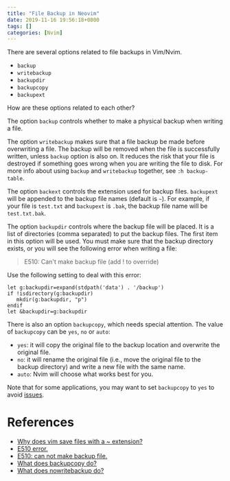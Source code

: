 ```yaml
---
title: "File Backup in Neovim"
date: 2019-11-16 19:56:18+0800
tags: []
categories: [Nvim]
---
```


There are several options related to file backups in Vim/Nvim.

+ `backup`
+ `writebackup`
+ `backupdir`
+ `backupcopy`
+ `backupext`

How are these options related to each other?

<!--more-->

The option `backup` controls whether to make a physical backup when writing a
file.

The option `writebackup` makes sure that a file backup be made before
overwriting a file. The backup will be removed when the file is successfully
written, unless `backup` option is also on. It reduces the risk that your file
is destroyed if something goes wrong when you are writing the file to disk. For
more info about using `backup` and `writebackup` together, see `:h
backup-table`.

The option `backext` controls the extension used for backup files. `backupext`
will be appended to the backup file names (default is `~`). For example, if
your file is `test.txt` and `backupext` is `.bak`, the backup file name will be
`test.txt.bak`.

The option `backupdir` controls where the backup file will be placed. It is a
list of directories (comma separated) to put the backup files. The first item
in this option will be used. You must make sure that the backup directory
exists, or you will see the following error when writing a file:

> E510: Can't make backup file (add ! to override)

Use the following setting to deal with this error:

```vim
let g:backupdir=expand(stdpath('data') . '/backup')
if !isdirectory(g:backupdir)
   mkdir(g:backupdir, "p")
endif
let &backupdir=g:backupdir
```

There is also an option `backupcopy`, which needs special attention. The value
of `backupcopy` can be `yes`, `no` or `auto`:

+ `yes`: it will copy the original file to the backup location and overwrite the
original file.
+ `no`: it will rename the original file (i.e., move the original file to the
backup directory) and write a new file with the same name.
+ `auto`: Nvim will choose what works best for you.

Note that for some applications, you may want to set `backupcopy` to `yes` to
avoid [issues](https://github.com/webpack/webpack/issues/781#issuecomment-95523711).

# References

+ [Why does vim save files with a ~ extension?](https://stackoverflow.com/q/607435/6064933)
+ [E510 error.](https://github.com/neovim/neovim/issues/3496#issuecomment-151024493)
+ [E510: can not make backup file.](https://github.com/carlhuda/janus/issues/367)
+ [What does backupcopy do?](https://github.com/middleman/middleman-livereload/issues/17#issuecomment-15290009)
+ [What does nowritebackup do?](https://vi.stackexchange.com/q/16843/15292)
